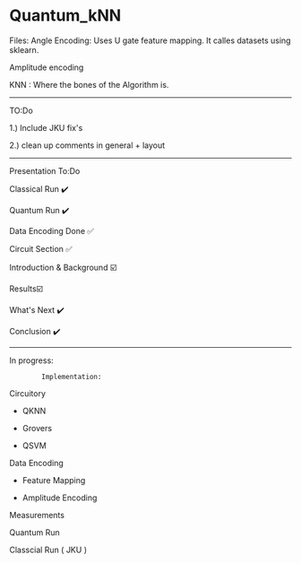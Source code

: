 # Quantum_kNN

Files:
Angle Encoding: Uses U gate feature mapping. It calles datasets using sklearn.

Amplitude encoding

KNN : Where the bones of the Algorithm  is.

----------------------------------------------------------------------------------------
TO:Do 

1.) Include JKU fix's

2.) clean up comments in general + layout 


--------------

Presentation To:Do 

Classical Run ✔️

Quantum Run ✔️

Data Encoding Done ✅

Circuit Section ✅

Introduction & Background ☑️

Results☑️

What's Next ✔️

Conclusion ✔️



----------------------------------------------

In progress: 
        
            Implementation:

Circuitory 

   - QKNN
  
   - Grovers
  
   - QSVM

Data Encoding

  - Feature Mapping
  
  - Amplitude Encoding

Measurements
  
Quantum Run

Classcial Run ( JKU )
